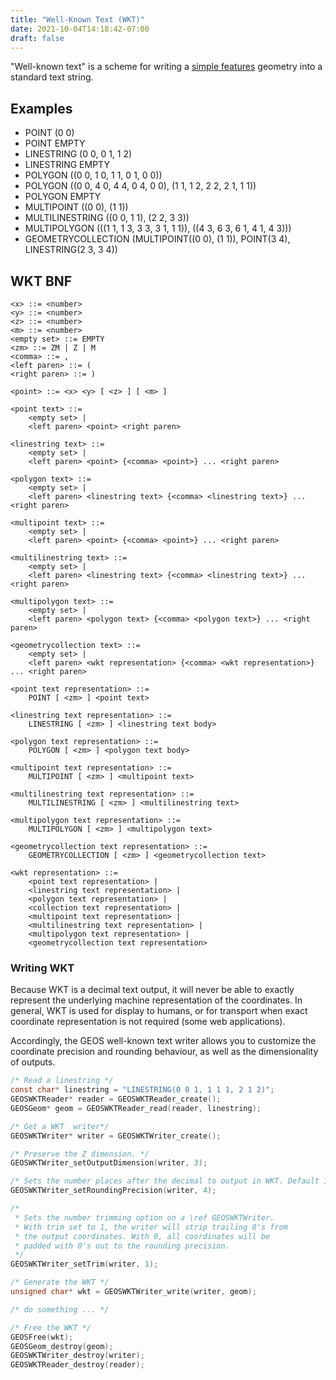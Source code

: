 ```yaml
---
title: "Well-Known Text (WKT)"
date: 2021-10-04T14:18:42-07:00
draft: false
---
```


"Well-known text" is a scheme for writing a [simple features](https://en.wikipedia.org/wiki/Simple_Features) geometry into a standard text string.

## Examples

* POINT (0 0)
* POINT EMPTY
* LINESTRING (0 0, 0 1, 1 2)
* LINESTRING EMPTY
* POLYGON ((0 0, 1 0, 1 1, 0 1, 0 0))
* POLYGON ((0 0, 4 0, 4 4, 0 4, 0 0), (1 1, 1 2, 2 2, 2 1, 1 1))
* POLYGON EMPTY
* MULTIPOINT ((0 0), (1 1))
* MULTILINESTRING ((0 0, 1 1), (2 2, 3 3))
* MULTIPOLYGON (((1 1, 1 3, 3 3, 3 1, 1 1)), ((4 3, 6 3, 6 1, 4 1, 4 3)))
* GEOMETRYCOLLECTION (MULTIPOINT((0 0), (1 1)), POINT(3 4), LINESTRING(2 3, 3 4))

## WKT BNF

```
<x> ::= <number>
<y> ::= <number>
<z> ::= <number>
<m> ::= <number>
<empty set> ::= EMPTY
<zm> ::= ZM | Z | M
<comma> ::= ,
<left paren> ::= (
<right paren> ::= )

<point> ::= <x> <y> [ <z> ] [ <m> ]

<point text> ::=
    <empty set> |
    <left paren> <point> <right paren>

<linestring text> ::=
    <empty set> |
    <left paren> <point> {<comma> <point>} ... <right paren>

<polygon text> ::=
    <empty set> |
    <left paren> <linestring text> {<comma> <linestring text>} ... <right paren>

<multipoint text> ::=
    <empty set> |
    <left paren> <point> {<comma> <point>} ... <right paren>

<multilinestring text> ::=
    <empty set> |
    <left paren> <linestring text> {<comma> <linestring text>} ... <right paren>

<multipolygon text> ::=
    <empty set> |
    <left paren> <polygon text> {<comma> <polygon text>} ... <right paren>

<geometrycollection text> ::=
    <empty set> |
    <left paren> <wkt representation> {<comma> <wkt representation>} ... <right paren>

<point text representation> ::=
    POINT [ <zm> ] <point text>

<linestring text representation> ::=
    LINESTRING [ <zm> ] <linestring text body>

<polygon text representation> ::=
    POLYGON [ <zm> ] <polygon text body>

<multipoint text representation> ::=
    MULTIPOINT [ <zm> ] <multipoint text>

<multilinestring text representation> ::=
    MULTILINESTRING [ <zm> ] <multilinestring text>

<multipolygon text representation> ::=
    MULTIPOLYGON [ <zm> ] <multipolygon text>

<geometrycollection text representation> ::=
    GEOMETRYCOLLECTION [ <zm> ] <geometrycollection text>

<wkt representation> ::=
    <point text representation> |
    <linestring text representation> |
    <polygon text representation> |
    <collection text representation> |
    <multipoint text representation> |
    <multilinestring text representation> |
    <multipolygon text representation> |
    <geometrycollection text representation>
```

### Writing WKT

Because WKT is a decimal text output, it will never be able to exactly represent the underlying machine representation of the coordinates. In general, WKT is used for display to humans, or for transport when exact coordinate representation is not required (some web applications).

Accordingly, the GEOS well-known text writer allows you to customize the coordinate precision and rounding behaviour, as well as the dimensionality of outputs.

```c
/* Read a linestring */
const char* linestring = "LINESTRING(0 0 1, 1 1 1, 2 1 2)";
GEOSWKTReader* reader = GEOSWKTReader_create();
GEOSGeom* geom = GEOSWKTReader_read(reader, linestring);

/* Get a WKT  writer*/
GEOSWKTWriter* writer = GEOSWKTWriter_create();

/* Preserve the Z dimension. */
GEOSWKTWriter_setOutputDimension(writer, 3);

/* Sets the number places after the decimal to output in WKT. Default 16. */
GEOSWKTWriter_setRoundingPrecision(writer, 4);

/*
 * Sets the number trimming option on a \ref GEOSWKTWriter.
 * With trim set to 1, the writer will strip trailing 0's from
 * the output coordinates. With 0, all coordinates will be
 * padded with 0's out to the rounding precision.
 */
GEOSWKTWriter_setTrim(writer, 1);

/* Generate the WKT */
unsigned char* wkt = GEOSWKTWriter_write(writer, geom);

/* do something ... */

/* Free the WKT */
GEOSFree(wkt);
GEOSGeom_destroy(geom);
GEOSWKTWriter_destroy(writer);
GEOSWKTReader_destroy(reader);
```
